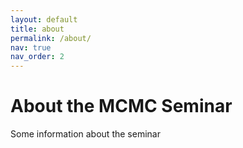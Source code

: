```yaml
---
layout: default
title: about
permalink: /about/
nav: true
nav_order: 2
---
```


# About the MCMC Seminar

Some information about the seminar
